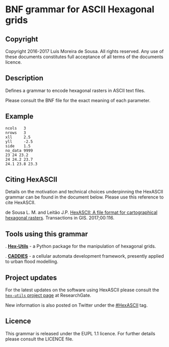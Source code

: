 BNF grammar for ASCII Hexagonal grids
=====================================


Copyright
--------------------------------------------------------------------------------------

Copyright 2016-2017 Luís Moreira de Sousa. All rights reserved. 
Any use of these documents constitutes full acceptance of all terms of the 
documents licence.


Description
--------------------------------------------------------------------------------------

Defines a grammar to encode hexagonal rasters in ASCII text files.

Please consult the BNF file for the exact meaning of each parameter.

Example
-------

```
ncols	3
nrows	3
xll		2.5
yll		-2.5
side	1.5
no_data	9999
23 24 23.2
24 24.2 23.7
24.1 23.8 23.3
```

Citing HexASCII
---------------

Details on the motivation and technical choices underpinning the HexASCII grammar can be found in the document below. Please use this reference to cite HexASCII.

de Sousa L. M. and Leitão J.P.
[HexASCII: A file format for cartographical hexagonal rasters](https://doi.org/10.1111/tgis.12304). Transactions in GIS. 2017;00:116.

Tools using this grammar
------------------------

. [**Hex-Utils**](https://github.com/ldesousa/hex-utils) - a Python package for the manipulation of hexagonal grids.

. [**CADDIES**](http://www.eawag.ch/en/department/sww/projects/caddies/) - a cellular automata development framework, presently applied to urban flood modelling.


Project updates
-------------------------------------------------------------------------------

For the latest updates on the software using HexASCII please consult the
[`hex-utils` project page](https://www.researchgate.net/project/HexUtils-software-tools-for-hexagonal-rasters) 
at ResearchGate.

New information is also posted on Twitter under the [#HexASCII](https://twitter.com/hashtag/HexASCII) tag.   


Licence
--------------------------------------------------------------------------------------

This grammar is released under the EUPL 1.1 licence. For further details please 
consult the LICENCE file.
